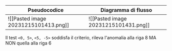 
| Pseudocodice | Diagramma di flusso |
| ------------ | ------------------- |
| ![[Pasted image 20231215101413.png]]             |  ![[Pasted image 20231215101431.png]]                   |

Il test `<0, 5>`, `<5, -5>` soddisfa il criterio, rileva l'anomalia alla riga 8 MA NON quella alla riga 6